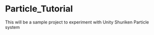 Particle_Tutorial
=================
This will be a sample project to experiment with Unity Shuriken Particle system
